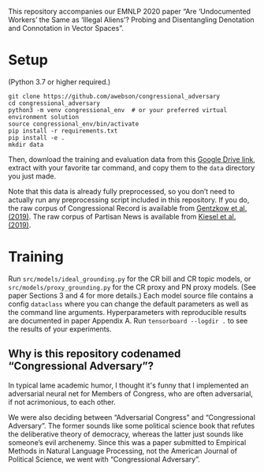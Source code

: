 This repository accompanies our EMNLP 2020 paper “Are ‘Undocumented Workers’ the Same as ‘Illegal Aliens’? Probing and Disentangling Denotation and Connotation in Vector Spaces”. 

# Setup
(Python 3.7 or higher required.)
```
git clone https://github.com/awebson/congressional_adversary
cd congressional_adversary
python3 -m venv congressional_env  # or your preferred virtual environment solution
source congressional_env/bin/activate
pip install -r requirements.txt
pip install -e . 
mkdir data
```
Then, download the training and evaluation data from this [Google Drive link](https://drive.google.com/file/d/1D_YuVIRSbcfWlQrWDN1CSbo_bfx_x4YQ/view?usp=sharing), extract with your favorite tar command, and copy them to the `data` directory you just made. 

Note that this data is already fully preprocessed, so you don’t need to actually run any preprocessing script included in this repository. If you do, the raw corpus of Congressional Record is available from [Gentzkow et al. (2019)](https://data.stanford.edu/congress_text). The raw corpus of Partisan News is available from [Kiesel et al. (2019)](http://alt.qcri.org/semeval2019/index.php?id=tasks). 

# Training
Run `src/models/ideal_grounding.py` for the CR bill and CR topic models, or `src/models/proxy_grounding.py` for the CR proxy and PN proxy models. (See paper Sections 3 and 4 for more details.) Each model source file contains a config `dataclass` where you can change the default parameters as well as the command line arguments. Hyperparameters with reproducible results are documented in paper Appendix A. Run `tensorboard --logdir .` to see the results of your experiments.

## Why is this repository codenamed “Congressional Adversary”?
In typical lame academic humor, I thought it's funny that I implemented an adversarial neural net for Members of Congress, who are often adversarial, if not acrimonious, to each other. 

We were also deciding between “Adversarial Congress” and “Congressional Adversary”. The former sounds like some political science book that refutes the deliberative theory of democracy, whereas the latter just sounds like someone’s evil archenemy. Since this was a paper submitted to Empirical Methods in Natural Language Processing, not the American Journal of Political Science, we went with “Congressional Adversary”.
